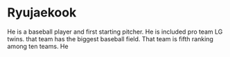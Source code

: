 # Ryujaekook
He is a baseball player and first starting pitcher.
He is included pro team LG twins. that team has the biggest baseball field.
That team is fifth ranking among ten teams.
He 
